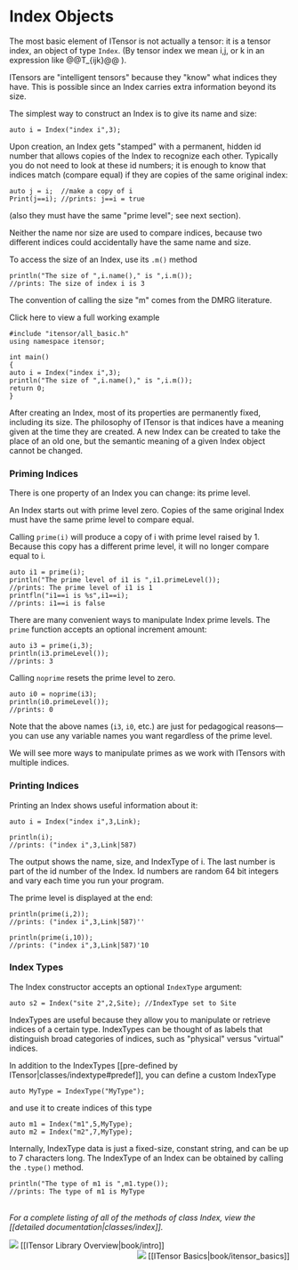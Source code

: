 # Index Objects

The most basic element of ITensor is not actually a tensor: it is a tensor index, 
an object of type&nbsp;`Index`. (By tensor index we mean i,j, or k in an expression
like @@T_{ijk}@@ ). 

ITensors are "intelligent tensors" because they "know" what indices they have. 
This is possible since an Index carries extra information beyond its size.

The simplest way to construct an Index is to give its name and size:

    auto i = Index("index i",3);

Upon creation, an Index gets "stamped" with a permanent, hidden id number that allows copies 
of the Index to recognize each other. Typically you do not need to look at these
id numbers; it is enough to know that indices match (compare equal)
if they are copies of the same original index:

    auto j = i;  //make a copy of i
    Print(j==i); //prints: j==i = true

(also they must have the same "prime level"; see next section).

Neither the name nor size are used to compare indices, because 
two different indices could accidentally have the same name and size.

To access the size of an Index, use its `.m()` method

    println("The size of ",i.name()," is ",i.m());
    //prints: The size of index i is 3

The convention of calling the size "m" comes from the DMRG literature.

<div class="example_clicker">Click here to view a full working example</div>

    #include "itensor/all_basic.h"
    using namespace itensor;

    int main() 
    {
    auto i = Index("index i",3);
    println("The size of ",i.name()," is ",i.m());
    return 0;
    }


After creating an Index, most of its properties are permanently fixed, including its size. 
The philosophy of ITensor is that indices have a meaning given at the time they are created.
A new Index can be created to take the place of an old one, but the semantic
meaning of a given Index object cannot be changed.

### Priming Indices

There is one property of an Index you can change: its prime level.

An Index starts out with prime level zero.
Copies of the same original Index must have the same prime level to compare
equal.

Calling `prime(i)` will produce a copy of i with prime level raised by 1.
Because this copy has a different prime level, it will no longer compare equal to i.

    auto i1 = prime(i);
    println("The prime level of i1 is ",i1.primeLevel());
    //prints: The prime level of i1 is 1
    printfln("i1==i is %s",i1==i);
    //prints: i1==i is false

There are many convenient ways to manipulate Index prime levels.
The `prime` function accepts an optional increment amount:

    auto i3 = prime(i,3);
    println(i3.primeLevel());
    //prints: 3

Calling `noprime` resets the prime level to zero.

    auto i0 = noprime(i3);
    println(i0.primeLevel());
    //prints: 0

Note that the above names (`i3`, `i0`, etc.) are just 
for pedagogical reasons&mdash;you can use any variable names 
you want regardless of the prime level.

We will see more ways to manipulate primes as we 
work with ITensors with multiple indices.

### Printing Indices

Printing an Index shows useful information about it:

    auto i = Index("index i",3,Link);

    println(i);
    //prints: ("index i",3,Link|587)

The output shows the name, size, and IndexType of i.
The last number is part of the id number of the Index. Id numbers are 
random 64 bit integers and vary each time you run your program.
 
The prime level is displayed at the end:

    println(prime(i,2));
    //prints: ("index i",3,Link|587)''

    println(prime(i,10));
    //prints: ("index i",3,Link|587)'10

### Index Types

The Index constructor accepts an optional `IndexType` argument:

    auto s2 = Index("site 2",2,Site); //IndexType set to Site

IndexTypes are useful because they allow you to manipulate or 
retrieve indices of a certain type. 
IndexTypes can be thought of as labels that distinguish broad categories of indices, 
such as "physical" versus "virtual" indices.

In addition to the IndexTypes [[pre-defined by ITensor|classes/indextype#predef]], 
you can define a custom IndexType 

    auto MyType = IndexType("MyType");

and use it to create indices of this type

    auto m1 = Index("m1",5,MyType);
    auto m2 = Index("m2",7,MyType);

Internally, IndexType data is just a fixed-size, constant string, and can be up to 7 characters long. 
The IndexType of an Index can be obtained by calling the `.type()` method.

    println("The type of m1 is ",m1.type());
    //prints: The type of m1 is MyType

<br/>
<i>For a complete listing of all of the methods of class Index, view the
[[detailed documentation|classes/index]].</i>

<br/>

<span style="float:left;"><img src="docs/VERSION/arrowleft.png" class="icon">
[[ITensor Library Overview|book/intro]]
</span>
<span style="float:right;"><img src="docs/VERSION/arrowright.png" class="icon">
[[ITensor Basics|book/itensor_basics]]
</span>

<br/>
